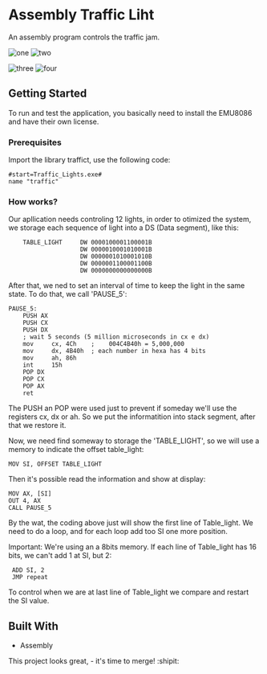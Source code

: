 # Assembly Traffic Liht

An assembly program controls the traffic jam.

 ![one](https://user-images.githubusercontent.com/32064166/80270605-f5c51280-868f-11ea-9b83-f7baa8bad9a7.PNG)   ![two](https://user-images.githubusercontent.com/32064166/80270608-fb225d00-868f-11ea-8903-d8fdfb0cb99a.PNG)

![three](https://user-images.githubusercontent.com/32064166/80270609-feb5e400-868f-11ea-8b8e-09c505fac461.PNG)   ![four](https://user-images.githubusercontent.com/32064166/80270610-037a9800-8690-11ea-8d93-15e2be2b0d9f.PNG)

## Getting Started

To run and test the application, you basically need to install the EMU8086 and have their own license.

### Prerequisites

Import the library traffict, use the following code:

```
#start=Traffic_Lights.exe#
name "traffic"     
```

### How works?

Our apllication needs controling 12 lights, in order to otimized the system, we storage each sequence of light into a DS (Data segment), like this:

```
    TABLE_LIGHT     DW 0000100001100001B                          
                    DW 0000010001010001B                     
                    DW 0000001010001010B                                         
                    DW 0000001100001100B   
                    DW 0000000000000000B        
```

After that, we ned to set an interval of time to keep the light in the same state.  To do that, we call 'PAUSE_5':

```
PAUSE_5:                   
    PUSH AX
    PUSH CX
    PUSH DX
    ; wait 5 seconds (5 million microseconds in cx e dx)
    mov     cx, 4Ch    ;    004C4B40h = 5,000,000
    mov     dx, 4B40h  ; each number in hexa has 4 bits
    mov     ah, 86h
    int     15h     
    POP DX
    POP CX
    POP AX
    ret 
```

The PUSH an POP were used just to prevent if someday we'll use the registers cx, dx or ah. So we put the informatition into stack segment, after that we restore it.

Now, we need find someway to storage the 'TABLE_LIGHT', so we will use a memory to indicate the offset table_light: 

```
MOV SI, OFFSET TABLE_LIGHT
```

Then it's possible read the information and show at display:

```
MOV AX, [SI] 
OUT 4, AX      
CALL PAUSE_5
```
 By the wat, the coding above just will show the first line of Table_light. We need to do a loop, and for each loop add too SI one more position.
 
Important: We're using an a 8bits memory. If each line of Table_light has 16 bits, we can't add 1 at SI, but 2:

```
 ADD SI, 2 
 JMP repeat
```
To control when we are at last line of Table_light we compare and restart the SI value.

## Built With

* Assembly


This project looks great, - it's time to merge! :shipit:


